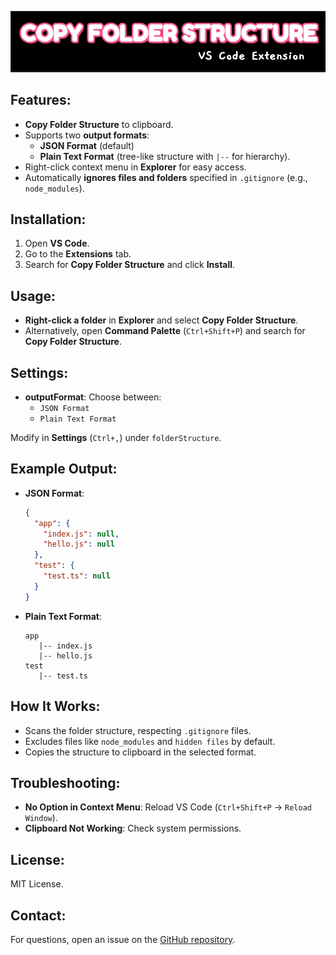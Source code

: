 ![Copy Folder Structure](assets/banner.webp)

## Features:
- **Copy Folder Structure** to clipboard.
- Supports two **output formats**: 
  - **JSON Format** (default)
  - **Plain Text Format** (tree-like structure with `|--` for hierarchy).
- Right-click context menu in **Explorer** for easy access.
- Automatically **ignores files and folders** specified in `.gitignore` (e.g., `node_modules`).

## Installation:
1. Open **VS Code**.
2. Go to the **Extensions** tab.
3. Search for **Copy Folder Structure** and click **Install**.

## Usage:
- **Right-click a folder** in **Explorer** and select **Copy Folder Structure**.
- Alternatively, open **Command Palette** (`Ctrl+Shift+P`) and search for **Copy Folder Structure**.

## Settings:
- **outputFormat**: Choose between:
  - `JSON Format`
  - `Plain Text Format`

Modify in **Settings** (`Ctrl+,`) under `folderStructure`.

## Example Output:
- **JSON Format**:
    ```json
    {
      "app": {
        "index.js": null,
        "hello.js": null
      },
      "test": {
        "test.ts": null
      }
    }
    ```
- **Plain Text Format**:
    ```
    app
       |-- index.js
       |-- hello.js
    test
       |-- test.ts
    ```

## How It Works:
- Scans the folder structure, respecting `.gitignore` files.
- Excludes files like `node_modules` and `hidden files` by default.
- Copies the structure to clipboard in the selected format.

## Troubleshooting:
- **No Option in Context Menu**: Reload VS Code (`Ctrl+Shift+P` → `Reload Window`).
- **Clipboard Not Working**: Check system permissions.

## License:
MIT License.

## Contact:
For questions, open an issue on the [GitHub repository](https://github.com/ShreyPurohit/copy-folder-structure-vscode/issues).